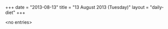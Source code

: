 +++
date = "2013-08-13"
title = "13 August 2013 (Tuesday)"
layout = "daily-diet"
+++

<p>&lt;no entries&gt;</p>